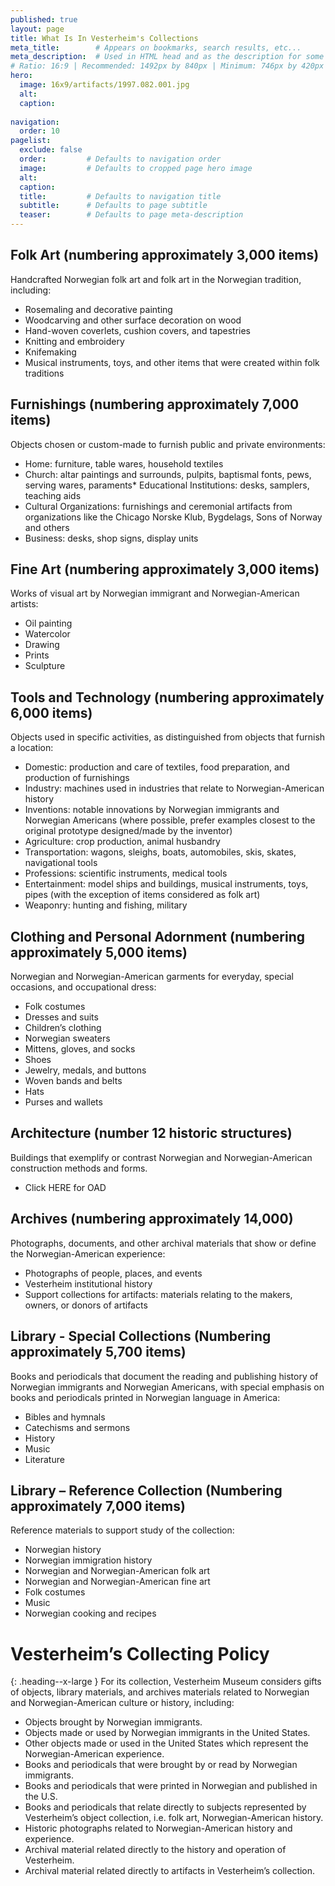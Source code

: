 ```yaml
---
published: true
layout: page
title: What Is In Vesterheim's Collections
meta_title:        # Appears on bookmarks, search results, etc...
meta_description:  # Used in HTML head and as the description for some search engines
# Ratio: 16:9 | Recommended: 1492px by 840px | Minimum: 746px by 420px
hero:
  image: 16x9/artifacts/1997.082.001.jpg
  alt:
  caption:
  
navigation:
  order: 10
pagelist:
  exclude: false
  order:         # Defaults to navigation order  
  image:         # Defaults to cropped page hero image
  alt:
  caption:
  title:         # Defaults to navigation title
  subtitle:      # Defaults to page subtitle
  teaser:        # Defaults to page meta-description   
---
```

Folk Art (numbering approximately 3,000 items)
----------------------------------------------
Handcrafted Norwegian folk art and folk art in the Norwegian tradition, including:

* Rosemaling and decorative painting
* Woodcarving and other surface decoration on wood
* Hand-woven coverlets, cushion covers, and tapestries
* Knitting and embroidery
* Knifemaking
* Musical instruments, toys, and other items that were created within folk traditions

Furnishings (numbering approximately 7,000 items)
-------------------------------------------------
Objects chosen or custom-made to furnish public and private environments:

* Home: furniture, table wares, household textiles
* Church: altar paintings and surrounds, pulpits, baptismal fonts, pews, serving wares, paraments* Educational Institutions: desks, samplers, teaching aids
* Cultural Organizations: furnishings and ceremonial artifacts from organizations like the Chicago Norske Klub, Bygdelags, Sons of Norway and others
* Business: desks, shop signs, display units

Fine Art (numbering approximately 3,000 items)
----------------------------------------------
Works of visual art by Norwegian immigrant and Norwegian-American artists: 

* Oil painting
* Watercolor
* Drawing
* Prints
* Sculpture

Tools and Technology (numbering approximately 6,000 items)
----------------------------------------------------------
Objects used in specific activities, as distinguished from objects that furnish a location:

* Domestic: production and care of textiles, food preparation, and production of furnishings
* Industry: machines used in industries that relate to Norwegian-American history
* Inventions: notable innovations by Norwegian immigrants and Norwegian Americans (where possible, prefer examples closest to the original prototype designed/made by the inventor)
* Agriculture: crop production, animal husbandry
* Transportation: wagons, sleighs, boats, automobiles, skis, skates, navigational tools
* Professions: scientific instruments, medical tools
* Entertainment: model ships and buildings, musical instruments, toys, pipes (with the exception of items considered as folk art)
* Weaponry: hunting and fishing, military

Clothing and Personal Adornment (numbering approximately 5,000 items)
---------------------------------------------------------------------
Norwegian and Norwegian-American garments for everyday, special occasions, and occupational dress:

* Folk costumes
* Dresses and suits
* Children’s clothing
* Norwegian sweaters
* Mittens, gloves, and socks
* Shoes
* Jewelry, medals, and buttons
* Woven bands and belts
* Hats
* Purses and wallets

Architecture (number 12 historic structures)
--------------------------------------------
Buildings that exemplify or contrast Norwegian and Norwegian-American construction methods and forms.

* Click HERE for OAD

Archives (numbering approximately 14,000)
-----------------------------------------
Photographs, documents, and other archival materials that show or define the Norwegian-American experience:

* Photographs of people, places, and events
* Vesterheim institutional history
* Support collections for artifacts: materials relating to the makers, owners, or donors of artifacts

Library - Special Collections (Numbering approximately 5,700 items)
-------------------------------------------------------------------
Books and periodicals that document the reading and publishing history of Norwegian immigrants and Norwegian Americans, with special emphasis on books and periodicals printed in Norwegian language in America: 

* Bibles and hymnals
* Catechisms and sermons
* History
* Music
* Literature

Library – Reference Collection (Numbering approximately 7,000 items)
--------------------------------------------------------------------
Reference materials to support study of the collection:

* Norwegian history
* Norwegian immigration history
* Norwegian and Norwegian-American folk art
* Norwegian and Norwegian-American fine art
* Folk costumes
* Music
* Norwegian cooking and recipes

Vesterheim’s Collecting Policy
==============================
{: .heading--x-large }
For its collection, Vesterheim Museum considers gifts of objects, library materials, and archives materials related to Norwegian and Norwegian-American culture or history, including:

* Objects brought by Norwegian immigrants.
* Objects made or used by Norwegian immigrants in the United States.
* Other objects made or used in the United States which represent the Norwegian-American experience.
* Books and periodicals that were brought by or read by Norwegian immigrants.
* Books and periodicals that were printed in Norwegian and published in the U.S.
* Books and periodicals that relate directly to subjects represented by Vesterheim’s object collection, i.e. folk art, Norwegian-American history.
* Historic photographs related to Norwegian-American history and experience.
* Archival material related directly to the history and operation of Vesterheim.
* Archival material related directly to artifacts in Vesterheim’s collection.
